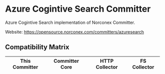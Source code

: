 Azure Cogintive Search Committer
==============

Azure Cogintive Search implementation of Norconex Committer.

Website: https://opensource.norconex.com/committers/azuresearch

## Compatibility Matrix

| This Committer   | Committer Core | HTTP Collector | FS Collector |
| ---------------- | -------------- | -------------- | ------------ |

  